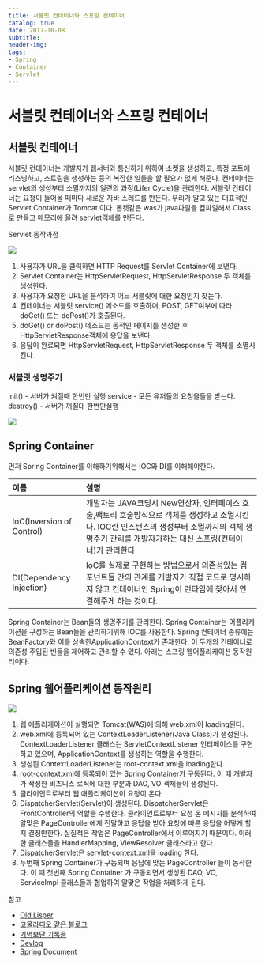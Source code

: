 ```yaml
---
title: 서블릿 컨테이너와 스프링 컨테이너
catalog: true
date: 2017-10-08
subtitle:
header-img:
tags:
- Spring
- Container
- Servlet
---
```


# 서블릿 컨테이너와 스프링 컨테이너

## 서블릿 컨테이너
서블릿 컨테이너는 개발자가 웹서버와 통신하기 위하여 소켓을 생성하고, 특정 포트에 리스닝하고, 스트림을 생성하는 등의 복잡한 일들을 할 필요가 없게 해준다. 컨테이너는 servlet의 생성부터 소멸까지의 일련의 과정(Lifer Cycle)을 관리한다. 서블릿 컨테이너는 요청이 들어올 때마다 새로운 자바 스레드를 만든다. 우리가 알고 있는 대표적인 Servlet Container가 Tomcat 이다. 톰켓같은 was가 java파일을 컴파일해서 Class로 만들고 메모리에 올려 servlet객체를 만든다.

Servlet 동작과정

![](https://i.imgur.com/alHA0zr.jpg)

1. 사용자가 URL을 클릭하면 HTTP Request를 Servlet Container에 보낸다.<br>
2. Servlet Container는 HttpServletRequest, HttpServletResponse 두 객체를 생성한다.<br>
3. 사용자가 요청한 URL을 분석하여 어느 서블릿에 대한 요청인지 찾는다.<br>
4. 컨테이너는 서블릿 service() 메소드를 호출하며, POST, GET여부에 따라 doGet() 또는 doPost()가 호출된다.<br>
5. doGet() or doPost() 메소드는 동적인 페이지를 생성한 후 HttpServletResponse객체에 응답을 보낸다.<br>
6. 응답이 완료되면 HttpServletRequest, HttpServletResponse 두 객체를 소멸시킨다.<br>

### 서블릿 생명주기
init() - 서버가 켜질때 한번만 실행
service - 모든 유저들의 요청을들을 받는다.
destroy() - 서버가 꺼질대 한번만실행

![](http://i.imgur.com/JaIUPwx.jpg)

## Spring Container
먼저 Spring Container를 이해하기위해서는 IOC와 DI를 이해해야한다.


| 이름     | 설명     |
| :------------- | :------------- |
| IoC(Inversion of Control)       | 개발자는 JAVA코딩시 New연산자, 인터페이스 호출,팩토리 호출방식으로 객체를 생성하고 소멸시킨다. IOC란 인스턴스의 생성부터 소멸까지의 객체 생명주기 관리를 개발자가하는 대신 스프링(컨테이너)가 관리한다     |
| DI(Dependency Injection) | IoC를 실제로 구현하는 방법으로서 의존성있는 컴포넌트들 간의 관계를 개발자가 직접 코드로 명시하지 않고 컨테이너인 Spring이 런타임에 찾아서 연결해주게 하는 것이다. |

Spring Container는 Bean들의 생명주기를 관리한다. Spring Container는 어플리케이션을 구성하는 Bean들을 관리하기위해 IOC를 사용한다. Spring 컨테이너 종류에는 BeanFactory와 이를 상속한ApplicationContext가 존재한다. 이 두개의 컨테이너로 의존성 주입된 빈들을 제어하고 관리할 수 있다. 아래는 스프링 웹어플리케이션 동작원리이다.




## Spring 웹어플리케이션 동작원리

![](https://i.imgur.com/PlDF42i.png)

1. 웹 애플리케이션이 실행되면 Tomcat(WAS)에 의해 web.xml이 loading된다.
2. web.xml에 등록되어 있는 ContextLoaderListener(Java Class)가 생성된다. ContextLoaderListener 클래스는 ServletContextListener 인터페이스를 구현하고 있으며, ApplicationContext를 생성하는 역할을 수행한다.
3. 생성된 ContextLoaderListener는 root-context.xml을 loading한다.
4. root-context.xml에 등록되어 있는 Spring Container가 구동된다. 이 때 개발자가 작성한 비즈니스 로직에 대한 부분과 DAO, VO 객체들이 생성된다.
5. 클라이언트로부터 웹 애플리케이션이 요청이 온다.
6. DispatcherServlet(Servlet)이 생성된다. DispatcherServlet은 FrontController의 역할을 수행한다. 클라이언트로부터 요청 온 메시지를 분석하여 알맞은 PageController에게 전달하고 응답을 받아 요청에 따른 응답을 어떻게 할 지 결정만한다. 실질적은 작업은 PageController에서 이루어지기 때문이다. 이러한 클래스들을 HandlerMapping, ViewResolver 클래스라고 한다.
7. DispatcherServlet은 servlet-context.xml을 loading 한다.
8. 두번째 Spring Container가 구동되며 응답에 맞는 PageController 들이 동작한다. 이 때 첫번째 Spring Container 가 구동되면서 생성된 DAO, VO, ServiceImpl 클래스들과 협업하여 알맞은 작업을 처리하게 된다.



참고<br>
* [Old Lisper](http://anster.tistory.com/128)<br>
* [고물라디오 같은 블로그](http://10albatross.tistory.com/4)<br>
* [기억보단 기록을](http://jojoldu.tistory.com/28)<br>
* [Devlog](http://asfirstalways.tistory.com/334)<br>
* [Spring Document](https://docs.spring.io/spring/docs/2.5.x/reference/transaction.html#transaction-declarative)<br>
